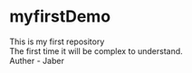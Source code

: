 # myfirstDemo
This is my first repository<br>
The first time it will be complex to understand.
<br>
Auther - Jaber
